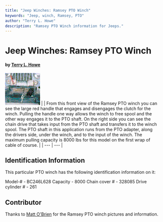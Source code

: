 ```yaml
---
title: "Jeep Winches: Ramsey PTO Winch"
keywords: "Jeep, winch, Ramsey, PTO"
author: "Terry L. Howe"
description: "Ramsey PTO Winch information for Jeeps."
---
```


# Jeep Winches: Ramsey PTO Winch

#### by [Terry L. Howe](mailto:txh3202@worldnet.att.net)

[![Ramsey PTO Winch](ramsey3t.gif)](ramsey3.gif)
|  | From this front view of the Ramsey PTO winch you can see the large
red handle that engages and disengages the clutch for the winch.
Pulling the handle one way allows the winch to free spool and the
other way engages it to the PTO shaft.  On the right side you can
see the chain drive that takes input from the PTO shaft and transfers
it to the winch spool.  The PTO shaft in this application runs from
the PTO adapter, along the drivers side, under the winch, and to the
input of the winch.  The maximum pulling capacity is 8000 lbs for
this model on the first wrap of cable of course. |
| --- | --- |

## Identification Information

This particular PTO winch has the following identification
information on it:

Model-# - BC246L628
Capacity - 8000
Chain cover # - 328085
Drive cylinder # - 261

## Contributor

Thanks to [Matt O'Brien](http://www.teleport.com/~tama/cj5/)
for the Ramsey PTO winch pictures and information.